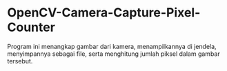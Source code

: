 # OpenCV-Camera-Capture-Pixel-Counter
Program ini menangkap gambar dari kamera, menampilkannya di jendela, menyimpannya sebagai file, serta menghitung jumlah piksel dalam gambar tersebut.
